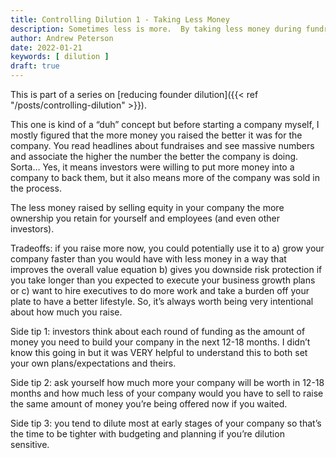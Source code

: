 ```yaml
---
title: Controlling Dilution 1 - Taking Less Money
description: Sometimes less is more.  By taking less money during fundraising, you can control more of the company.
author: Andrew Peterson
date: 2022-01-21
keywords: [ dilution ]
draft: true
---
```

This is part of a series on [reducing founder dilution]({{< ref "/posts/controlling-dilution" >}}).

This one is kind of a “duh” concept but before starting a company myself, I mostly figured that the more money you raised the better it was for the company. You read headlines about fundraises and see massive numbers and associate the higher the number the better the company is doing. Sorta… Yes, it means investors were willing to put more money into a company to back them, but it also means more of the company was sold in the process. 

The less money raised by selling equity in your company the more ownership you retain for yourself and employees (and even other investors).

Tradeoffs: if you raise more now, you could potentially use it to a) grow your company faster than you would have with less money in a way that improves the overall value equation b) gives you downside risk protection if you take longer than you expected to execute your business growth plans or c) want to hire executives to do more work and take a burden off your plate to have a better lifestyle. So, it’s always worth being very intentional about how much you raise. 

Side tip 1: investors think about each round of funding as the amount of money you need to build your company in the next 12-18 months. I didn’t know this going in but it was VERY helpful to understand this to both set your own plans/expectations and theirs. 

Side tip 2: ask yourself how much more your company will be worth in 12-18 months and how much less of your company would you have to sell to raise the same amount of money you’re being offered now if you waited. 

Side tip 3: you tend to dilute most at early stages of your company so that’s the time to be tighter with budgeting and planning if you’re dilution sensitive.

